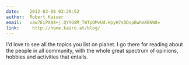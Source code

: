 ```yaml
---
date:    2012-03-08 03:29:52
author:  Robert Kaiser
email:   xaw7EiPA94+j.QYYG8M_TWTpOMvUd.HpyH7sODopBwhmXBNW8=
link:     http://home.kairo.at/blog/
---
```


I'd love to see all the topics you list on planet. I go there for reading about the people in all community, with the whole great spectrum of opinions, hobbies and activities that entails.
